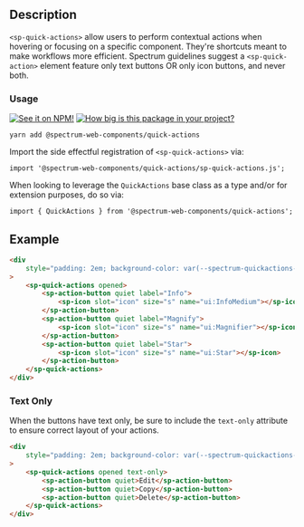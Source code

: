 ## Description

`<sp-quick-actions>` allow users to perform contextual actions when hovering or focusing on a specific component. They're shortcuts meant to make workflows more efficient. Spectrum guidelines suggest a `<sp-quick-action>` element feature only text buttons OR only icon buttons, and never both.

### Usage

[![See it on NPM!](https://img.shields.io/npm/v/@spectrum-web-components/quick-actions?style=for-the-badge)](https://www.npmjs.com/package/@spectrum-web-components/quick-actions)
[![How big is this package in your project?](https://img.shields.io/bundlephobia/minzip/@spectrum-web-components/quick-actions?style=for-the-badge)](https://bundlephobia.com/result?p=@spectrum-web-components/quick-actions)

```
yarn add @spectrum-web-components/quick-actions
```

Import the side effectful registration of `<sp-quick-actions>` via:

```
import '@spectrum-web-components/quick-actions/sp-quick-actions.js';
```

When looking to leverage the `QuickActions` base class as a type and/or for extension purposes, do so via:

```
import { QuickActions } from '@spectrum-web-components/quick-actions';
```

## Example

<sp-icons-medium></sp-icons-medium>

```html
<div
    style="padding: 2em; background-color: var(--spectrum-quickactions-overlay-color, var(--spectrum-alias-background-color-quickactions-overlay));"
>
    <sp-quick-actions opened>
        <sp-action-button quiet label="Info">
            <sp-icon slot="icon" size="s" name="ui:InfoMedium"></sp-icon>
        </sp-action-button>
        <sp-action-button quiet label="Magnify">
            <sp-icon slot="icon" size="s" name="ui:Magnifier"></sp-icon>
        </sp-action-button>
        <sp-action-button quiet label="Star">
            <sp-icon slot="icon" size="s" name="ui:Star"></sp-icon>
        </sp-action-button>
    </sp-quick-actions>
</div>
```

### Text Only

When the buttons have text only, be sure to include the `text-only` attribute to ensure correct layout of your actions.

```html
<div
    style="padding: 2em; background-color: var(--spectrum-quickactions-overlay-color, var(--spectrum-alias-background-color-quickactions-overlay));"
>
    <sp-quick-actions opened text-only>
        <sp-action-button quiet>Edit</sp-action-button>
        <sp-action-button quiet>Copy</sp-action-button>
        <sp-action-button quiet>Delete</sp-action-button>
    </sp-quick-actions>
</div>
```

